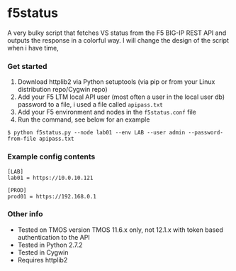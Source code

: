 # f5status
A very bulky script that fetches VS status from the F5 BIG-IP REST API and outputs the response in a colorful way. I will change the design of the script when i have time, 

### Get started
1. Download httplib2 via Python setuptools (via pip or from your Linux distribution repo/Cygwin repo)
2. Add your F5 LTM local API user (most often a user in the local user db) password to a file, i used a file called `apipass.txt`
3. Add your F5 environment and nodes in the `f5status.conf` file
3. Run the command, see below for an example

`$ python f5status.py --node lab01 --env LAB --user admin --password-from-file apipass.txt`

### Example config contents
```
[LAB]
lab01 = https://10.0.10.121

[PROD]
prod01 = https://192.168.0.1
```

### Other info
* Tested on TMOS version TMOS 11.6.x only, not 12.1.x with token based authentication to the API
* Tested in Python 2.7.2
* Tested in Cygwin
* Requires httplib2
